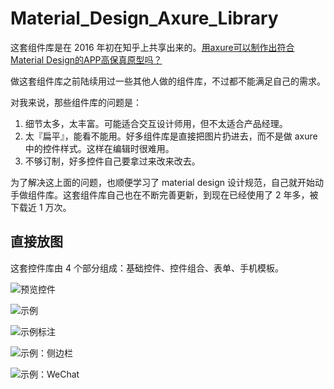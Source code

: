 # Material_Design_Axure_Library


这套组件库是在 2016 年初在知乎上共享出来的。[用axure可以制作出符合Material Design的APP高保真原型吗？](https://www.zhihu.com/question/24874514/answer/77430658)

做这套组件库之前陆续用过一些其他人做的组件库，不过都不能满足自己的需求。

对我来说，那些组件库的问题是：
1. 细节太多，太丰富。可能适合交互设计师用，但不太适合产品经理。
2. 太『扁平』，能看不能用。好多组件库是直接把图片扔进去，而不是做 axure 中的控件样式。这样在编辑时很难用。
3. 不够订制，好多控件自己要拿过来改来改去。

为了解决这上面的问题，也顺便学习了 material design 设计规范，自己就开始动手做组件库。这套组件库自己也在不断完善更新，到现在已经使用了 2 年多，被下载近 1 万次。

## 直接放图

这套控件库由 4 个部分组成：基础控件、控件组合、表单、手机模板。


![预览控件](https://github.com/wangye1989/Material_Design_Axure_Library/blob/master/screenshots/index.png?raw=true)

![示例](https://github.com/wangye1989/Material_Design_Axure_Library/blob/master/screenshots/%E9%A2%84%E8%A7%88.jpg?raw=true)

![示例标注](https://github.com/wangye1989/Material_Design_Axure_Library/blob/master/screenshots/%E6%A0%87%E6%B3%A8.png?raw=true)

![示例：侧边栏](https://github.com/wangye1989/Material_Design_Axure_Library/blob/master/screenshots/%E4%BE%A7%E8%BE%B9%E6%A0%8F.jpg?raw=true)

![示例：WeChat](https://github.com/wangye1989/Material_Design_Axure_Library/blob/master/screenshots/WeChat.jpg?raw=true)